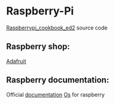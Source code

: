 # Raspberry-Pi

[Raspberrypi_cookbook_ed2](https://github.com/simonmonk/raspberrypi_cookbook_ed2) source code

## Raspberry shop:

[Adafruit](https://www.adafruit.com/)

## Raspberry documentation:
Official [documentation](https://www.raspberrypi.org/documentation/)
[Os](https://www.raspberrypi.org/downloads/) for raspberry

